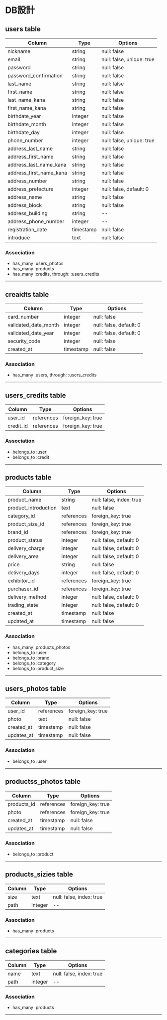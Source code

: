 # DB設計

## users table

|Column|Type|Options|
|------|----|-------|
|nickname|string|null: false|
|email|string|null: false, unique: true|
|password|string|null: false|
|password_confirmation|string|null: false|
|last_name|string|null: false|
|first_name|string|null: false|
|last_name_kana|string|null: false|
|first_name_kana|string|null: false|
|birthdate_year|integer|null: false|
|birthdate_month|integer|null: false|
|birthdate_day|integer|null: false|
|phone_number|integer|null: false, unique: true|
|address_last_name|string|null: false|
|address_first_name|string|null: false|
|address_last_name_kana|string|null: false|
|address_first_name_kana|string|null: false|
|address_number|string|null: false|
|address_prefecture|integer|null: false, default: 0|
|address_name|string|null: false|
|address_block|string|null: false|
|address_building|string|--|
|address_phone_number|integer|--|
|registration_date|timestamp|null: false|
|introduce|text|null: false|


### Association
- has_many :users_photos
- has_many :products
- has_many :credits, through: :users_credits
***
## creaidts table

|Column|Type|Options|
|------|----|-------|
|card_number|integer|null: false|
|validated_date_month|integer|null: false, default: 0|
|validated_date_year|integer|null: false, default: 0|
|security_code|integer|null: false|
|created_at|timestamp|null: false|

### Association
- has_many :users, through: :users_credits
***
## users_credits table

|Column|Type|Options|
|------|----|-------|
|user_id|references|foreign_key: true|
|credit_id|references|foreign_key: true|

### Association
- belongs_to :user
- belongs_to :credit
***
## products table

|Column|Type|Options|
|------|----|-------|
|product_name|string|null: false, index: true|
|product_introduction|text|null: false|
|category_id|references|foreign_key: true|
|product_size_id|references|foreign_key: true|
|brand_id|references|foreign_key: true|
|product_status|integer|null: false, default: 0|
|delivery_charge|integer|null: false, default: 0|
|delivery_area|integer|null: false, default: 0|
|price|string|null: false|
|delivery_days|integer|null: false, default: 0|
|exhibitor_id|references|foreign_key: true|
|purchaser_id|references|foreign_key: true|
|delivery_method|integer|null: false, default: 0|
|trading_state|integer|null: false, default: 0|
|created_at|timestamp|null: false|
|updated_at|timestamp|null: false|

### Association
- has_many :products_photos
- belongs_to :user
- belongs_to :brand
- belongs_to :category
- belongs_to :product_size
***
## users_photos table

|Column|Type|Options|
|------|----|-------|
|user_id|references|foreign_key: true|
|photo|text|null: false|
|created_at|timestamp|null: false|
|updates_at|timestamp|null: false|

### Association
- belongs_to :user
***
## productss_photos table

|Column|Type|Options|
|------|----|-------|
|products_id|references|foreign_key: true|
|photo|references|foreign_key: true|
|created_at|timestamp|null: false|
|updates_at|timestamp|null: false|

### Association
- belongs_to :product
***
## products_sizies table

|Column|Type|Options|
|------|----|-------|
|size|text|null: false, index: true|
|path|integer|--|

### Association
- has_many :products
***
## categories table

|Column|Type|Options|
|------|----|-------|
|name|text|null: false, index: true|
|path|integer|--|

### Association
- has_many :products
***
